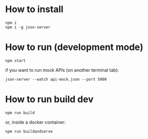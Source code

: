 # How to install

    npm i
    npm i -g json-server

# How to run (development mode)

    npm start

if you want to run mock APIs (on another terminal tab):

    json-server --watch api-mock.json --port 5000

# How to run build dev

    npm run build

or, inside a docker container:

    npm run buildandserve
